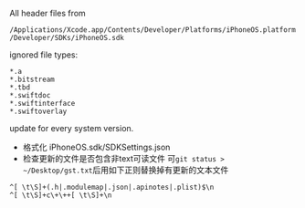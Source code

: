 All header files from 

`/Applications/Xcode.app/Contents/Developer/Platforms/iPhoneOS.platform/Developer/SDKs/iPhoneOS.sdk`

ignored file types:

```
*.a
*.bitstream
*.tbd
*.swiftdoc
*.swiftinterface
*.swiftoverlay
```

update for every system version.
- 格式化 iPhoneOS.sdk/SDKSettings.json
- 检查更新的文件是否包含非text可读文件
可`git status > ~/Desktop/gst.txt`后用如下正则替换掉有更新的文本文件
```
^[ \t\S]+(.h|.modulemap|.json|.apinotes|.plist)$\n
^[ \t\S]+c\+\++[ \t\S]+\n
```